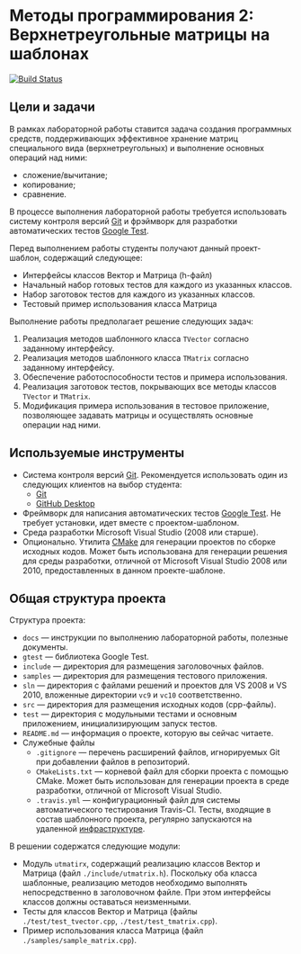 # Методы программирования 2: Верхнетреугольные матрицы на шаблонах

[![Build Status](https://travis-ci.org/UNN-ITMM-Software/mp2-lab2-matrix.svg)][travis]
<!-- TODO
  -
-->

## Цели и задачи

В рамках лабораторной работы ставится задача создания программных средств, поддерживающих эффективное хранение матриц специального вида (верхнетреугольных) и выполнение основных операций над ними:

- сложение/вычитание;
- копирование;
- сравнение.

В процессе выполнения лабораторной работы требуется использовать систему контроля версий [Git][git] и фрэймворк для разработки автоматических тестов [Google Test][gtest].

Перед выполнением работы студенты получают данный проект-шаблон, содержащий следующее:

 - Интерфейсы классов Вектор и Матрица (h-файл)
 - Начальный набор готовых тестов для каждого из указанных классов.
 - Набор заготовок тестов для каждого из указанных классов. 
 - Тестовый пример использования класса Матрица

Выполнение работы предполагает решение следующих задач:

  1. Реализация методов шаблонного класса `TVector` согласно заданному интерфейсу.
  1. Реализация методов шаблонного класса `TMatrix` согласно заданному интерфейсу.
  1. Обеспечение работоспособности тестов и примера использования.
  1. Реализация заготовок тестов, покрывающих все методы классов `TVector` и `TMatrix`.
  1. Модификация примера использования в тестовое приложение, позволяющее задавать матрицы и осуществлять основные операции над ними.

## Используемые инструменты

  - Система контроля версий [Git][git]. Рекомендуется использовать один из
    следующих клиентов на выбор студента:
    - [Git](https://git-scm.com/downloads)
    - [GitHub Desktop](https://desktop.github.com)
  - Фреймворк для написания автоматических тестов [Google Test][gtest]. Не
    требует установки, идет вместе с проектом-шаблоном.
  - Среда разработки Microsoft Visual Studio (2008 или старше).
  - Опционально. Утилита [CMake](http://www.cmake.org) для генерации проектов по
    сборке исходных кодов. Может быть использована для генерации решения для
    среды разработки, отличной от Microsoft Visual Studio 2008 или 2010, предоставленных в данном проекте-шаблоне.

## Общая структура проекта

Структура проекта:

  - `docs` — инструкции по выполнению лабораторной работы, полезные документы.
  - `gtest` — библиотека Google Test.
  - `include` — директория для размещения заголовочных файлов.
  - `samples` — директория для размещения тестового приложения.
  - `sln` — директория с файлами решений и проектов для VS 2008 и VS 2010,
    вложенные директории `vc9` и `vc10` соответственно.
  - `src` — директория для размещения исходных кодов (cpp-файлы).
  - `test` — директория с модульными тестами и основным приложением,
    инициализирующим запуск тестов.
  - `README.md` — информация о проекте, которую вы сейчас читаете.
  - Служебные файлы
    - `.gitignore` — перечень расширений файлов, игнорируемых Git при добавлении
      файлов в репозиторий.
    - `CMakeLists.txt` — корневой файл для сборки проекта с помощью CMake. Может
      быть использован для генерации проекта в среде разработки, отличной от
      Microsoft Visual Studio.
    - `.travis.yml` — конфигурационный файл для системы автоматического
      тестирования Travis-CI. Тесты, входящие в состав шаблонного проекта,
      регулярно запускаются на удаленной [инфраструктуре][travis].

В решении содержатся следующие модули:

  - Модуль `utmatirx`, содержащий реализацию классов Вектор и Матрица (файл
    `./include/utmatrix.h`). Поскольку оба класса шаблонные, реализацию методов необходимо выполнять непосредственно в заголовочном файле. При этом интерфейсы классов должны
    оставаться неизменными.
  - Тесты для классов Вектор и Матрица (файлы `./test/test_tvector.cpp`, `./test/test_tmatrix.cpp`).
  - Пример использования класса Матрица (файл `./samples/sample_matrix.cpp`).

<!-- LINKS -->

[git]:         https://git-scm.com/book/ru/v2
[gtest]:       https://github.com/google/googletest
[travis]:      https://travis-ci.org/UNN-VMK-Software/mp2-lab1-set

